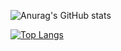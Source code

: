 ![Anurag's GitHub stats](https://github-readme-stats.vercel.app/api?username=mffdsp&theme=dracula&show_icons=true)


[![Top Langs](https://github-readme-stats.vercel.app/api/top-langs/?username=mffdsp&theme=dracula)](https://github.com/mffdsp/mffdsp)
